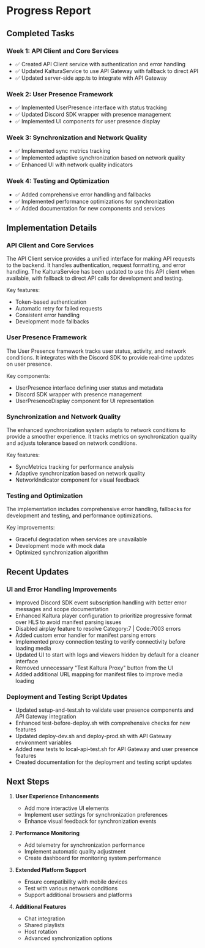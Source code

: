 # Progress Report

## Completed Tasks

### Week 1: API Client and Core Services
- ✅ Created API Client service with authentication and error handling
- ✅ Updated KalturaService to use API Gateway with fallback to direct API
- ✅ Updated server-side app.ts to integrate with API Gateway

### Week 2: User Presence Framework
- ✅ Implemented UserPresence interface with status tracking
- ✅ Updated Discord SDK wrapper with presence management
- ✅ Implemented UI components for user presence display

### Week 3: Synchronization and Network Quality
- ✅ Implemented sync metrics tracking
- ✅ Implemented adaptive synchronization based on network quality
- ✅ Enhanced UI with network quality indicators

### Week 4: Testing and Optimization
- ✅ Added comprehensive error handling and fallbacks
- ✅ Implemented performance optimizations for synchronization
- ✅ Added documentation for new components and services

## Implementation Details

### API Client and Core Services
The API Client service provides a unified interface for making API requests to the backend. It handles authentication, request formatting, and error handling. The KalturaService has been updated to use this API client when available, with fallback to direct API calls for development and testing.

Key features:
- Token-based authentication
- Automatic retry for failed requests
- Consistent error handling
- Development mode fallbacks

### User Presence Framework
The User Presence framework tracks user status, activity, and network conditions. It integrates with the Discord SDK to provide real-time updates on user presence.

Key components:
- UserPresence interface defining user status and metadata
- Discord SDK wrapper with presence management
- UserPresenceDisplay component for UI representation

### Synchronization and Network Quality
The enhanced synchronization system adapts to network conditions to provide a smoother experience. It tracks metrics on synchronization quality and adjusts tolerance based on network conditions.

Key features:
- SyncMetrics tracking for performance analysis
- Adaptive synchronization based on network quality
- NetworkIndicator component for visual feedback

### Testing and Optimization
The implementation includes comprehensive error handling, fallbacks for development and testing, and performance optimizations.

Key improvements:
- Graceful degradation when services are unavailable
- Development mode with mock data
- Optimized synchronization algorithm

## Recent Updates

### UI and Error Handling Improvements
- Improved Discord SDK event subscription handling with better error messages and scope documentation
- Enhanced Kaltura player configuration to prioritize progressive format over HLS to avoid manifest parsing issues
- Disabled airplay feature to resolve Category:7 | Code:7003 errors
- Added custom error handler for manifest parsing errors
- Implemented proxy connection testing to verify connectivity before loading media
- Updated UI to start with logs and viewers hidden by default for a cleaner interface
- Removed unnecessary "Test Kaltura Proxy" button from the UI
- Added additional URL mapping for manifest files to improve media loading

### Deployment and Testing Script Updates
- Updated setup-and-test.sh to validate user presence components and API Gateway integration
- Enhanced test-before-deploy.sh with comprehensive checks for new features
- Updated deploy-dev.sh and deploy-prod.sh with API Gateway environment variables
- Added new tests to local-api-test.sh for API Gateway and user presence features
- Created documentation for the deployment and testing script updates

## Next Steps

1. **User Experience Enhancements**
   - Add more interactive UI elements
   - Implement user settings for synchronization preferences
   - Enhance visual feedback for synchronization events

2. **Performance Monitoring**
   - Add telemetry for synchronization performance
   - Implement automatic quality adjustment
   - Create dashboard for monitoring system performance

3. **Extended Platform Support**
   - Ensure compatibility with mobile devices
   - Test with various network conditions
   - Support additional browsers and platforms

4. **Additional Features**
   - Chat integration
   - Shared playlists
   - Host rotation
   - Advanced synchronization options